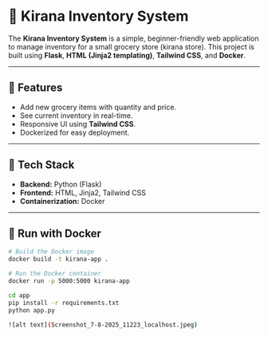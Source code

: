 # 🛒 Kirana Inventory System

The **Kirana Inventory System** is a simple, beginner-friendly web application to manage inventory for a small grocery store (kirana store). This project is built using **Flask**, **HTML (Jinja2 templating)**, **Tailwind CSS**, and **Docker**.


---

## 🚀 Features

- Add new grocery items with quantity and price.
- See current inventory in real-time.
- Responsive UI using **Tailwind CSS**.
- Dockerized for easy deployment.

---

## 🧰 Tech Stack

- **Backend:** Python (Flask)
- **Frontend:** HTML, Jinja2, Tailwind CSS
- **Containerization:** Docker

---

## 🐳 Run with Docker

```bash
# Build the Docker image
docker build -t kirana-app .

# Run the Docker container
docker run -p 5000:5000 kirana-app

cd app
pip install -r requirements.txt
python app.py

![alt text](Screenshot_7-8-2025_11223_localhost.jpeg)
